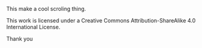 This make a cool scroling thing.

This work is licensed under a Creative Commons Attribution-ShareAlike 4.0 International License.

Thank you

